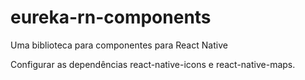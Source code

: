 # eureka-rn-components
Uma biblioteca para componentes para React Native


Configurar as dependências react-native-icons e react-native-maps.
